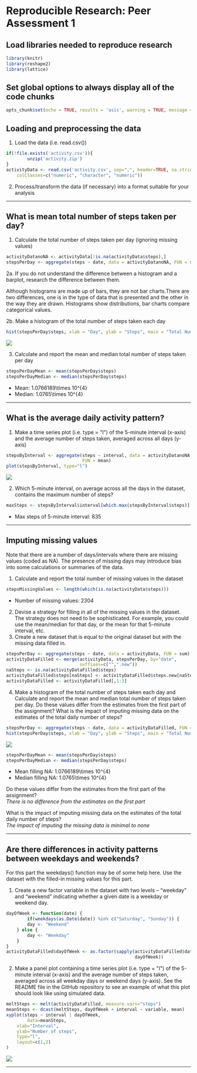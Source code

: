 
Reproducible Research: Peer Assessment 1
========================================

## Load libraries needed to reproduce research


```r
library(knitr)
library(reshape2)
library(lattice)
```

## Set global options to always display all of the code chunks


```r
opts_chunk$set(echo = TRUE, results = 'asis', warning = TRUE, message = TRUE)
```

## Loading and preprocessing the data

1. Load the data (i.e. read.csv())


```r
if(!file.exists('activity.csv')){
        unzip('activity.zip')
}
activityData <- read.csv('activity.csv', sep=",", header=TRUE, na.strings="NA",
	colClasses=c("numeric", "character", "numeric"))
```

2. Process/transform the data (if necessary) into a format suitable for your analysis

-----

## What is mean total number of steps taken per day?

1. Calculate the total number of steps taken per day (ignoring missing values)


```r
activityDatanoNA <- activityData[!is.na(activityData$steps),]
stepsPerDay <- aggregate(steps ~ date, data = activityDatanoNA, FUN = sum)
```

2a. If you do not understand the difference between a histogram and a barplot, research the difference between them.

Although histograms are made up of bars, they are not bar charts.There are two differences, one is in the type of data that is presented and the other in the way they are drawn. Histograms show distributions, bar charts compare categorical values.

2b. Make a histogram of the total number of steps taken each day


```r
hist(stepsPerDay$steps, xlab = "Day", ylab = "Steps", main = "Total Number of Steps Taken Each Day")
```

![](PA1_template_files/figure-html/unnamed-chunk-4-1.png) 

3. Calculate and report the mean and median total number of steps taken per day


```r
stepsPerDayMean <- mean(stepsPerDay$steps)
stepsPerDayMedian <- median(stepsPerDay$steps)
```

* Mean: 1.0766189\times 10^{4}
* Median:  1.0765\times 10^{4}

-----

## What is the average daily activity pattern?

1. Make a time series plot (i.e. type = "l") of the 5-minute interval (x-axis) and the average number of steps taken, averaged across all days (y-axis)


```r
stepsByInterval <- aggregate(steps ~ interval, data = activityDatanoNA,
                             FUN = mean)
plot(stepsByInterval, type="l")
```

![](PA1_template_files/figure-html/unnamed-chunk-6-1.png) 

2. Which 5-minute interval, on average across all the days in the dataset, contains the maximum number of steps?


```r
maxSteps <- stepsByInterval$interval[which.max(stepsByInterval$steps)]
```

* Max steps of 5-minute interval: 835

-----

## Imputing missing values

Note that there are a number of days/intervals where there are missing values (coded as NA). The presence of missing days may introduce bias into some calculations or summaries of the data.

1. Calculate and report the total number of missing values in the dataset 


```r
stepsMissingValues <- length(which(is.na(activityData$steps)))
```

* Number of missing values: 2304

2. Devise a strategy for filling in all of the missing values in the dataset. The strategy does not need to be sophisticated. For example, you could use the mean/median for that day, or the mean for that 5-minute interval, etc.
3. Create a new dataset that is equal to the original dataset but with the missing data filled in.


```r
stepsPerDay <- aggregate(steps ~ date, data = activityData, FUN = sum)
activityDataFilled <- merge(activityData, stepsPerDay, by="date",
                            suffixes=c("",".new"))
naSteps <- is.na(activityDataFilled$steps)
activityDataFilled$steps[naSteps] <- activityDataFilled$steps.new[naSteps]
activityDataFilled <- activityDataFilled[,1:3]
```

4. Make a histogram of the total number of steps taken each day and Calculate and report the mean and median total number of steps taken per day. Do these values differ from the estimates from the first part of the assignment? What is the impact of imputing missing data on the estimates of the total daily number of steps?


```r
stepsPerDay <- aggregate(steps ~ date, data = activityDataFilled, FUN = sum)
hist(stepsPerDay$steps, xlab = "Day", ylab = "Steps", main = "Total Number of Steps Taken Each Day")
```

![](PA1_template_files/figure-html/unnamed-chunk-10-1.png) 


```r
stepsPerDayMean <- mean(stepsPerDay$steps)
stepsPerDayMedian <- median(stepsPerDay$steps)
```

* Mean filling NA: 1.0766189\times 10^{4}
* Median filling NA:  1.0765\times 10^{4}

Do these values differ from the estimates from the first part of the assignment?  
*There is no difference from the estimates on the first part*

What is the impact of imputing missing data on the estimates of the total daily number of steps?  
*The impact of imputing the missing data is minimal to none*

-----

## Are there differences in activity patterns between weekdays and weekends?

For this part the weekdays() function may be of some help here. Use the dataset with the filled-in missing values for this part.

1. Create a new factor variable in the dataset with two levels – “weekday” and “weekend” indicating whether a given date is a weekday or weekend day.


```r
dayOfWeek <- function(date) {
        if(weekdays(as.Date(date)) %in% c("Saturday", "Sunday")) {
		day <- "Weekend"
	} else {
		day <- "Weekday"
	}
}
activityDataFilled$dayOfWeek <- as.factor(sapply(activityDataFilled$date,
                                                 dayOfWeek))
```

2. Make a panel plot containing a time series plot (i.e. type = "l") of the 5-minute interval (x-axis) and the average number of steps taken, averaged across all weekday days or weekend days (y-axis). See the README file in the GitHub repository to see an example of what this plot should look like using simulated data.


```r
meltSteps <- melt(activityDataFilled, measure.vars="steps")
meanSteps <- dcast(meltSteps, dayOfWeek + interval ~ variable, mean)
xyplot(steps ~ interval | dayOfWeek,
        data=meanSteps,
	xlab="Interval",
	ylab="Number of steps",
	type="l",
	layout=c(1,2)
)
```

![](PA1_template_files/figure-html/unnamed-chunk-13-1.png) 

-----
